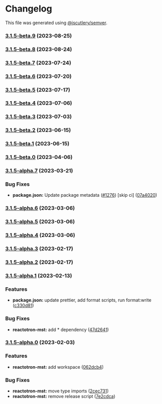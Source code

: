# Changelog

This file was generated using [@jscutlery/semver](https://github.com/jscutlery/semver).

### [3.1.5-beta.9](https://github.com/infinitered/reactotron/compare/reactotron-mst@3.1.5-beta.8...reactotron-mst@3.1.5-beta.9) (2023-08-25)

### [3.1.5-beta.8](https://github.com/infinitered/reactotron/compare/reactotron-mst@3.1.5-beta.7...reactotron-mst@3.1.5-beta.8) (2023-08-24)

### [3.1.5-beta.7](https://github.com/infinitered/reactotron/compare/reactotron-mst@3.1.5-beta.6...reactotron-mst@3.1.5-beta.7) (2023-07-24)

### [3.1.5-beta.6](https://github.com/infinitered/reactotron/compare/reactotron-mst@3.1.5-beta.5...reactotron-mst@3.1.5-beta.6) (2023-07-20)

### [3.1.5-beta.5](https://github.com/infinitered/reactotron/compare/reactotron-mst@3.1.5-beta.4...reactotron-mst@3.1.5-beta.5) (2023-07-17)

### [3.1.5-beta.4](https://github.com/infinitered/reactotron/compare/reactotron-mst@3.1.5-beta.3...reactotron-mst@3.1.5-beta.4) (2023-07-06)

### [3.1.5-beta.3](https://github.com/infinitered/reactotron/compare/reactotron-mst@3.1.5-beta.2...reactotron-mst@3.1.5-beta.3) (2023-07-03)

### [3.1.5-beta.2](https://github.com/infinitered/reactotron/compare/reactotron-mst@3.1.5-beta.1...reactotron-mst@3.1.5-beta.2) (2023-06-15)

### [3.1.5-beta.1](https://github.com/infinitered/reactotron/compare/reactotron-mst@3.1.5-beta.0...reactotron-mst@3.1.5-beta.1) (2023-06-15)

### [3.1.5-beta.0](https://github.com/infinitered/reactotron/compare/reactotron-mst@3.1.5-alpha.7...reactotron-mst@3.1.5-beta.0) (2023-04-06)

### [3.1.5-alpha.7](https://github.com/infinitered/reactotron/compare/reactotron-mst@3.1.5-alpha.6...reactotron-mst@3.1.5-alpha.7) (2023-03-21)


### Bug Fixes

* **package.json:** Update package metadata ([#1276](https://github.com/infinitered/reactotron/issues/1276)) [skip ci] ([07a4020](https://github.com/infinitered/reactotron/commit/07a4020bf528de100a9191bd92a92d835d5ccaa7))

### [3.1.5-alpha.6](https://github.com/infinitered/reactotron/compare/reactotron-mst@3.1.5-alpha.5...reactotron-mst@3.1.5-alpha.6) (2023-03-06)

### [3.1.5-alpha.5](https://github.com/infinitered/reactotron/compare/reactotron-mst@3.1.5-alpha.4...reactotron-mst@3.1.5-alpha.5) (2023-03-06)

### [3.1.5-alpha.4](https://github.com/infinitered/reactotron/compare/reactotron-mst@3.1.5-alpha.3...reactotron-mst@3.1.5-alpha.4) (2023-03-06)

### [3.1.5-alpha.3](https://github.com/infinitered/reactotron/compare/reactotron-mst@3.1.5-alpha.2...reactotron-mst@3.1.5-alpha.3) (2023-02-17)

### [3.1.5-alpha.2](https://github.com/infinitered/reactotron/compare/reactotron-mst@3.1.5-alpha.1...reactotron-mst@3.1.5-alpha.2) (2023-02-17)

### [3.1.5-alpha.1](https://github.com/infinitered/reactotron/compare/reactotron-mst@3.1.5-alpha.0...reactotron-mst@3.1.5-alpha.1) (2023-02-13)


### Features

* **package.json:** update prettier, add format scripts, run format:write ([c330d81](https://github.com/infinitered/reactotron/commit/c330d81426c3f6f371a29a8a00ba9d1d6ce2d97a))


### Bug Fixes

* **reactotron-mst:** add * dependency ([47d2641](https://github.com/infinitered/reactotron/commit/47d26419fe2993cf1e1a1e74002e223d8c4181ca))

### [3.1.5-alpha.0](https://github.com/infinitered/reactotron/compare/reactotron-mst@3.1.4...reactotron-mst@3.1.5-alpha.0) (2023-02-03)


### Features

* **reactotron-mst:** add workspace ([062dcb4](https://github.com/infinitered/reactotron/commit/062dcb4d29628a7f8b1dbb83ef4468773415608e))


### Bug Fixes

* **reactotron-mst:** move type imports ([2cec731](https://github.com/infinitered/reactotron/commit/2cec73174c5cc97b9582e92f1e743dc76be3cd98))
* **reactotron-mst:** remove release script ([7e2cdca](https://github.com/infinitered/reactotron/commit/7e2cdca0619b737e77df2ddd9aac315d9003299b))
